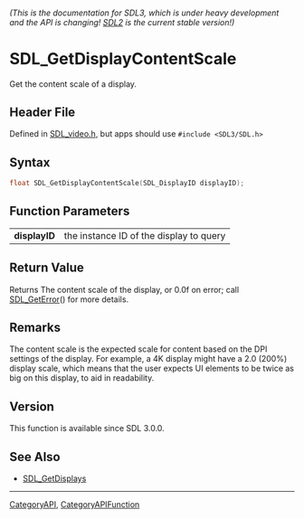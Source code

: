 ###### (This is the documentation for SDL3, which is under heavy development and the API is changing! [SDL2](https://wiki.libsdl.org/SDL2/) is the current stable version!)
# SDL_GetDisplayContentScale

Get the content scale of a display.

## Header File

Defined in [SDL_video.h](https://github.com/libsdl-org/SDL/blob/main/include/SDL3/SDL_video.h), but apps should use `#include <SDL3/SDL.h>`

## Syntax

```c
float SDL_GetDisplayContentScale(SDL_DisplayID displayID);

```

## Function Parameters

|                   |                                         |
| ----------------- | --------------------------------------- |
| **displayID**     | the instance ID of the display to query |

## Return Value

Returns The content scale of the display, or 0.0f on error; call
[SDL_GetError](SDL_GetError)() for more details.

## Remarks

The content scale is the expected scale for content based on the DPI
settings of the display. For example, a 4K display might have a 2.0 (200%)
display scale, which means that the user expects UI elements to be twice as
big on this display, to aid in readability.

## Version

This function is available since SDL 3.0.0.

## See Also

* [SDL_GetDisplays](SDL_GetDisplays)

----
[CategoryAPI](CategoryAPI), [CategoryAPIFunction](CategoryAPIFunction)

